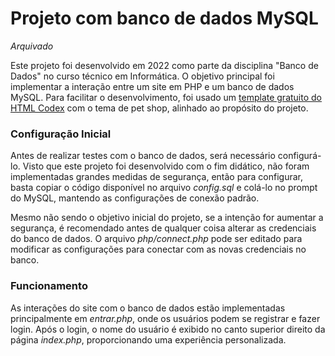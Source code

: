 # Projeto com banco de dados MySQL
_Arquivado_

Este projeto foi desenvolvido em 2022 como parte da disciplina "Banco de Dados" no curso técnico em Informática. O objetivo principal foi implementar a interação entre um site em PHP e um banco de dados MySQL. Para facilitar o desenvolvimento, foi usado um [template gratuito do HTML Codex](https://htmlcodex.com/pet-shop-website-template/) com o tema de pet shop, alinhado ao propósito do projeto.

### Configuração Inicial
Antes de realizar testes com o banco de dados, será necessário configurá-lo. Visto que este projeto foi desenvolvido com o fim didático, não foram implementadas grandes medidas de segurança, então para configurar, basta copiar o código disponível no arquivo _config.sql_ e colá-lo no prompt do MySQL, mantendo as configurações de conexão padrão. 

Mesmo não sendo o objetivo inicial do projeto, se a intenção for aumentar a segurança, é recomendado antes de qualquer coisa alterar as credenciais do banco de dados. O arquivo _php/connect.php_ pode ser editado para modificar as configurações para conectar com as novas credenciais no banco.

### Funcionamento
As interações do site com o banco de dados estão implementadas principalmente em _entrar.php_, onde os usuários podem se registrar e fazer login. Após o login, o nome do usuário é exibido no canto superior direito da página _index.php_, proporcionando uma experiência personalizada.